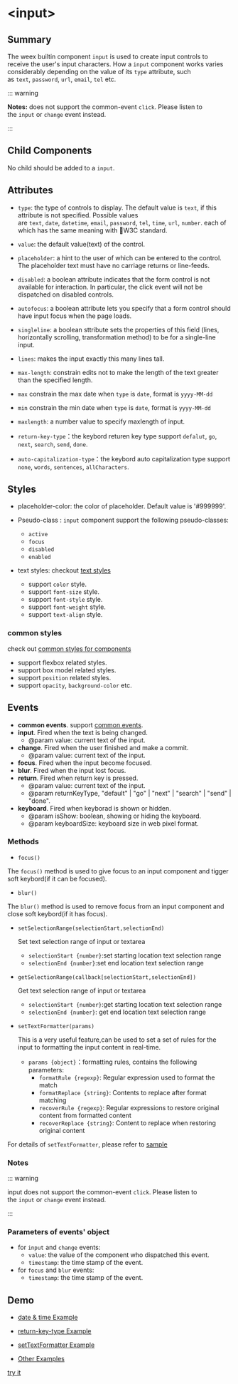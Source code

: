 # &lt;input&gt;

## Summary

The weex builtin component `input` is used to create input controls to receive the user's input characters. How a `input` component works varies considerably depending on the value of its `type` attribute, such as `text`, `password`, `url`, `email`, `tel` etc.

::: warning 

**Notes:** does not support the common-event `click`. Please listen to the `input` or `change` event instead.

:::

## Child Components

No child should be added to a `input`.

## Attributes

* `type`: the type of controls to display. The default value is `text`, if this attribute is not specified. Possible values are `text`, `date`, `datetime`, `email`, `password`, `tel`, `time`, `url`, `number`. each of which has the same meaning with W3C standard.

* `value`: the default value(text) of the control.

* `placeholder`: a hint to the user of which can be entered to the control. The placeholder text must have no carriage returns or line-feeds.

* `disabled`: a boolean attribute indicates that the form control is not available for interaction. In particular, the click event will not be dispatched on disabled controls.

* `autofocus`: a boolean attribute lets you specify that a form control should have input focus when the page loads.

* `singleline`: <Badge text="only android & ios" type="warning" />a boolean sttribute sets the properties of this field (lines, horizontally scrolling, transformation method) to be for a single-line input.

* `lines`: makes the input exactly this many lines tall.

* `max-length`: constrain edits not to make the length of the text greater than the specified length.

* `max` constrain the max date when `type` is `date`, format is `yyyy-MM-dd`

* `min` constrain the min date when `type` is `date`, format is `yyyy-MM-dd`

* `maxlength`: <Badge text="0.7+" type="warning" /> a number value to specify maxlength of input.

* `return-key-type`：<Badge text="0.11+" type="warning" />the keybord returen key type support `defalut`, `go`, `next`, `search`, `send`, `done`.

* `auto-capitalization-type`：the keybord auto capitalization type support `none`, `words`, `sentences`, `allCharacters`.


## Styles

* placeholder-color: the color of placeholder. Default value is '#999999'.
* Pseudo-class<Badge text="0.9.5" type="warning" /> : `input` component support the following pseudo-classes:
  * `active`
  * `focus`
  * `disabled`
  * `enabled`
* text styles: checkout [text styles](/docs/styles/text-styles.html)

  * support `color` style.
  * support `font-size` style.
  * support `font-style` style.
  * support `font-weight` style.
  * support `text-align` style.

### common styles
check out [common styles for components](/docs/styles/common-styles.html)

* support flexbox related styles.
* support box model related styles.
* support `position` related styles.
* support `opacity`, `background-color` etc.

## Events

* **common events**. support [common events](/docs/events/common-events.html).
* **input**. Fired when the text is being changed.
  * @param value: current text of the input.
* **change**. Fired when the user finished and make a commit.
  * @param value: current text of the input.
* **focus**. Fired when the input become focused.
* **blur**. Fired when the input lost focus.
* **return**. Fired when return key is pressed.
  * @param value: current text of the input.
  * @param returnKeyType, "default" | "go" | "next" | "search" | "send" | "done".
* **keyboard**. Fired when keyborad is shown or hidden.
  * @param isShow: boolean, showing or hiding the keyboard.
  * @param keyboardSize: keyboard size in web pixel format.


### Methods

 - `focus()` <Badge text="0.8+" type="warning" />

  The `focus()` method is used to give focus to an input component and tigger soft keybord(if it can be focused).

 - `blur()`<Badge text="0.9+" type="warning" />

  The `blur()` method is used to remove focus from an input component and close soft keybord(if it has focus).

- `setSelectionRange(selectionStart,selectionEnd)`  <Badge text="0.11+" type="warning" /><Badge text="only support android & ios" type="warning" />

  Set text selection range of input or textarea

  - `selectionStart {number}`:set starting location text selection range
  - `selectionEnd {number}`:set end location text selection range

- `getSelectionRange(callback[selectionStart,selectionEnd])`  <Badge text="0.11+" type="warning" /><Badge text="only support android & ios" type="warning" />

    Get text selection range of input or textarea

    - `selectionStart {number}`:get starting location text selection range
    - `selectionEnd {number}`: get end location text selection range

- `setTextFormatter(params)`<Badge text="0.18+" type="warning" /><Badge text="only support android & ios" type="warning" />

     This is a very useful feature,can be used to set a set of rules for the input to formatting the input content in real-time.

    - `params {object}`：formatting rules, contains the following parameters:
      - `formatRule {regexp}`: Regular expression used to format the match
      - `formatReplace {string}`: Contents to replace after format matching
      - `recoverRule {regexp}`: Regular expressions to restore original content from formatted content
      - `recoverReplace {string}`: Content to replace when restoring original content

For details of `setTextFormatter`, please refer to [sample](http://dotwe.org/vue/bea3cb0cad697829d8d343552a2b7b77)
### Notes
::: warning

input does not support the common-event `click`. Please listen to the `input` or `change` event instead.

:::

### Parameters of events' object

* for `input` and `change` events:
  - `value`: the value of the component who dispatched this event.
  - `timestamp`: the time stamp of the event.
* for `focus` and `blur` events:
  - `timestamp`: the time stamp of the event.

## Demo

- [ date & time Example ](http://dotwe.org/vue/23ec083078356ef0e31618164e5a184b)

- [return-key-type Example](http://dotwe.org/vue/703c94a1db921df110a11ce33b42c0d7)
- [setTextFormatter Example](http://dotwe.org/vue/bea3cb0cad697829d8d343552a2b7b77)
- [Other Examples](http://dotwe.org/vue/aec5342b15d3c01b3b427384a71b0874)

[try it](http://dotwe.org/vue/3470e4d0194f3879a72d38e2ab02cc9f)